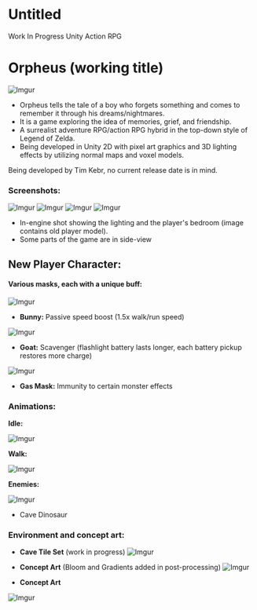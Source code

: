 # Untitled
Work In Progress Unity Action RPG

# Orpheus (working title)
![Imgur](http://i.imgur.com/r8o3g4C.png)

- Orpheus tells the tale of a boy who forgets something and comes to remember it through his dreams/nightmares. 
- It is a game exploring the idea of memories, grief, and friendship.
- A surrealist adventure RPG/action RPG hybrid in the top-down style of Legend of Zelda.  
- Being developed in Unity 2D with pixel art graphics and 3D lighting effects by utilizing normal maps and voxel models. 

Being developed by Tim Kebr, no current release date is in mind.

### Screenshots:

![Imgur](http://i.imgur.com/k1XLFNZ.png)
![Imgur](http://i.imgur.com/mGRWGJ7.png)
![Imgur](http://i.imgur.com/uecxSab.gif)
![Imgur](http://i.imgur.com/aNXgLEn.gif)

- In-engine shot showing the lighting and the player's bedroom (image contains old player model).
- Some parts of the game are in side-view

## New Player Character:
#### Various masks, each with a unique buff:
![Imgur](http://i.imgur.com/jNaY5Y0.png)

- **Bunny:** Passive speed boost (1.5x walk/run speed)

![Imgur](http://i.imgur.com/qrLXHDU.png)

- **Goat:** Scavenger (flashlight battery lasts longer, each battery pickup restores more charge)

![Imgur](http://i.imgur.com/KJe1kF5.png)

- **Gas Mask:** Immunity to certain monster effects


### Animations:

**Idle:**

![Imgur](http://i.imgur.com/wpKOjc8.gif)

**Walk:**

![Imgur](http://i.imgur.com/RmPy1sg.gif)

**Enemies:**

![Imgur](http://i.imgur.com/5WLut5q.gif)

- Cave Dinosaur


### Environment and concept art:

- **Cave Tile Set** (work in progress)
![Imgur](http://i.imgur.com/7ykFiyG.png)

- **Concept Art** (Bloom and Gradients added in post-processing)
![Imgur](http://i.imgur.com/mmy4LUW.gif)

- **Concept Art**

![Imgur](http://i.imgur.com/G9yOw6r.png)
